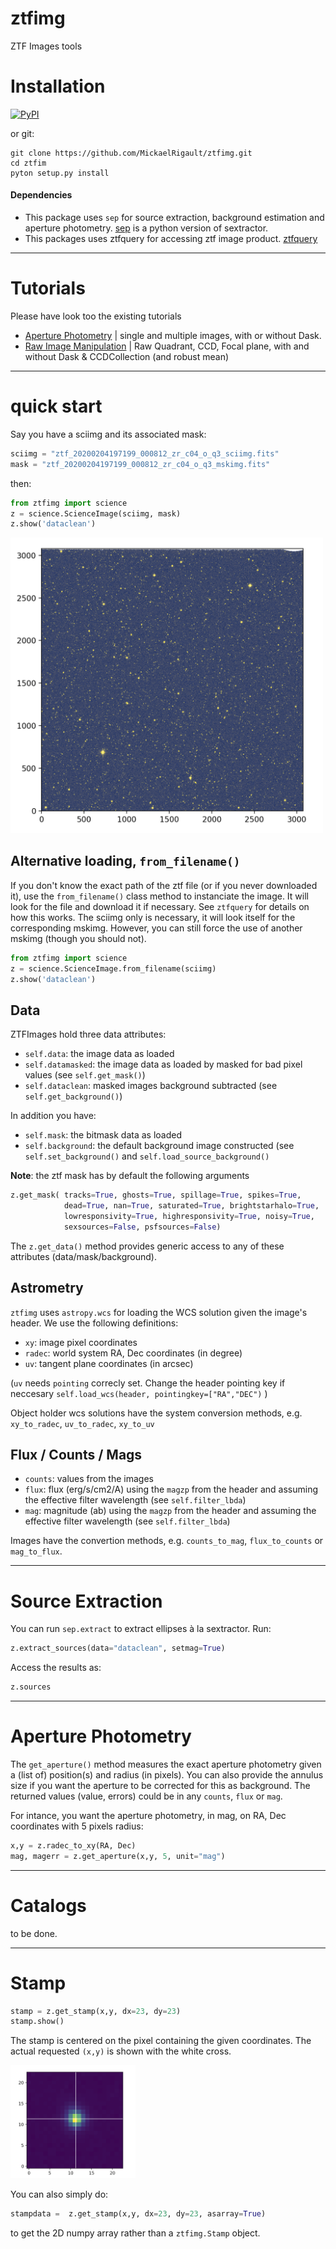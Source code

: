 # ztfimg
ZTF Images tools 

# Installation

[![PyPI](https://img.shields.io/pypi/v/ztfimg.svg?style=flat-square)](https://pypi.python.org/pypi/ztfimg)

or git:
```
git clone https://github.com/MickaelRigault/ztfimg.git
cd ztfim
pyton setup.py install
```

#### Dependencies

- This package uses `sep` for source extraction, background estimation and aperture photometry. [sep](https://sep.readthedocs.io/en/v1.0.x/api/sep.extract.html) is a python version of sextractor.  
- This packages uses ztfquery for accessing ztf image product. [ztfquery](https://github.com/MickaelRigault/ztfquery)

***
# Tutorials

Please have look too the existing tutorials
- [Aperture Photometry](tutorials/tutorial__AperturePhotometry.ipynb) | single and multiple images, with or without Dask.
- [Raw Image Manipulation](tutorial_RawImages_and_Merges.ipynb) | Raw Quadrant, CCD, Focal plane, with and without Dask & CCDCollection (and robust mean)

***
# quick start

Say you have a sciimg and its associated mask:
```python
sciimg = "ztf_20200204197199_000812_zr_c04_o_q3_sciimg.fits"
mask = "ztf_20200204197199_000812_zr_c04_o_q3_mskimg.fits"
```
then:
```python
from ztfimg import science
z = science.ScienceImage(sciimg, mask)
z.show('dataclean')
```

<p align="left">
  <img src="examples/sciimg_masked_bkgdsub.png" width="500" title="hover text">
</p>


## Alternative loading, `from_filename()`
If you don't know the exact path of the ztf file (or if you never downloaded it), use the `from_filename()` class method to instanciate the image. It will look for the file and download it if necessary. See `ztfquery` for details on how this works. The sciimg only is necessary, it will look itself for the corresponding mskimg. However, you can still force the use of another mskimg (though you should not).

```python
from ztfimg import science
z = science.ScienceImage.from_filename(sciimg)
z.show('dataclean')
```

## Data
ZTFImages hold three data attributes:
- `self.data`: the image data as loaded
- `self.datamasked`: the image data as loaded by masked for bad pixel values (see `self.get_mask()`)
- `self.dataclean`: masked images background subtracted (see `self.get_background()`)

In addition you have:
- `self.mask`: the bitmask data as loaded
- `self.background`: the default background image constructed (see `self.set_background()` and `self.load_source_background()`

**Note**: the ztf mask has by default the following arguments
```python
z.get_mask( tracks=True, ghosts=True, spillage=True, spikes=True,
            dead=True, nan=True, saturated=True, brightstarhalo=True,
            lowresponsivity=True, highresponsivity=True, noisy=True,
            sexsources=False, psfsources=False)
```

The `z.get_data()` method provides generic access to any of these attributes (data/mask/background).



## Astrometry
`ztfimg` uses `astropy.wcs` for loading the WCS solution given the image's header. We use the following definitions:
- `xy`: image pixel coordinates
- `radec`: world system RA, Dec coordinates (in degree)
- `uv`: tangent plane coordinates (in arcsec)

(`uv` needs `pointing` correcly set. Change the header pointing key if neccesary `self.load_wcs(header, pointingkey=["RA","DEC")` )

Object holder wcs solutions have the system conversion methods, e.g. `xy_to_radec`, `uv_to_radec`, `xy_to_uv`


## Flux / Counts / Mags

- `counts`: values from the images
- `flux`: flux (erg/s/cm2/A) using the `magzp` from the header and assuming the effective filter wavelength (see `self.filter_lbda`)
- `mag`: magnitude (ab) using the `magzp` from the header  and assuming the effective filter wavelength (see `self.filter_lbda`)

Images have the convertion methods, e.g. `counts_to_mag`, `flux_to_counts` or `mag_to_flux`.


***
# Source Extraction 

You can run `sep.extract` to extract ellipses à la sextractor. Run:
```python
z.extract_sources(data="dataclean", setmag=True)
```

Access the results as:
```python
z.sources
```

***
# Aperture Photometry

The `get_aperture()` method measures the exact aperture photometry given a (list of) position(s) and radius (in pixels). 
You can also provide the annulus size if you want the aperture to be corrected for this as background.
The returned values (value, errors) could be in any `counts`, `flux` or `mag`.

For intance, you want the aperture photometry, in mag, on RA, Dec coordinates with 5 pixels radius:
```python
x,y = z.radec_to_xy(RA, Dec)
mag, magerr = z.get_aperture(x,y, 5, unit="mag")
```

***
# Catalogs

to be done.


***
# Stamp

```python 
stamp = z.get_stamp(x,y, dx=23, dy=23)
stamp.show()
```
The stamp is centered on the pixel containing the given coordinates. The actual requested `(x,y)` is shown with the white cross.


<p align="left">
  <img src="examples/StarStamp.png" width="200" title="hover text">
</p>

You can also simply do:
```python
stampdata =  z.get_stamp(x,y, dx=23, dy=23, asarray=True)
```
to get the 2D numpy array rather than a `ztfimg.Stamp` object.

